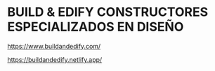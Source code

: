 # BUILD & EDIFY CONSTRUCTORES ESPECIALIZADOS EN DISEÑO

https://www.buildandedify.com/

https://buildandedify.netlify.app/
